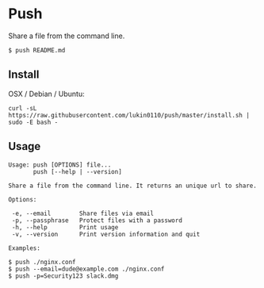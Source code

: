 # Push

Share a file from the command line.

```
$ push README.md
```

## Install

OSX / Debian / Ubuntu:
```
curl -sL https://raw.githubusercontent.com/lukin0110/push/master/install.sh | sudo -E bash -
```

## Usage

```
Usage: push [OPTIONS] file...
       push [--help | --version]

Share a file from the command line. It returns an unique url to share.

Options:

 -e, --email        Share files via email
 -p, --passphrase   Protect files with a password
 -h, --help         Print usage
 -v, --version      Print version information and quit

Examples:

$ push ./nginx.conf
$ push --email=dude@example.com ./nginx.conf
$ push -p=Security123 slack.dmg
```
